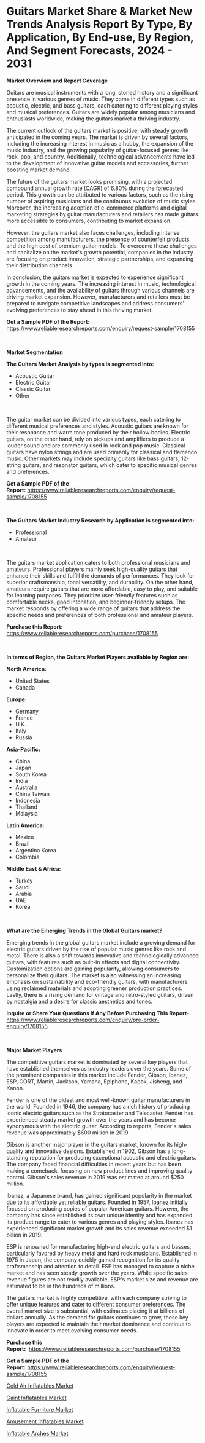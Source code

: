 <p><h1>Guitars Market Share & Market New Trends Analysis Report By Type, By Application, By End-use, By Region, And Segment Forecasts, 2024 - 2031</h1></p><p><strong>Market Overview and Report Coverage</strong></p>
<p><p>Guitars are musical instruments with a long, storied history and a significant presence in various genres of music. They come in different types such as acoustic, electric, and bass guitars, each catering to different playing styles and musical preferences. Guitars are widely popular among musicians and enthusiasts worldwide, making the guitars market a thriving industry.</p><p>The current outlook of the guitars market is positive, with steady growth anticipated in the coming years. The market is driven by several factors, including the increasing interest in music as a hobby, the expansion of the music industry, and the growing popularity of guitar-focused genres like rock, pop, and country. Additionally, technological advancements have led to the development of innovative guitar models and accessories, further boosting market demand.</p><p>The future of the guitars market looks promising, with a projected compound annual growth rate (CAGR) of 6.80% during the forecasted period. This growth can be attributed to various factors, such as the rising number of aspiring musicians and the continuous evolution of music styles. Moreover, the increasing adoption of e-commerce platforms and digital marketing strategies by guitar manufacturers and retailers has made guitars more accessible to consumers, contributing to market expansion.</p><p>However, the guitars market also faces challenges, including intense competition among manufacturers, the presence of counterfeit products, and the high cost of premium guitar models. To overcome these challenges and capitalize on the market's growth potential, companies in the industry are focusing on product innovation, strategic partnerships, and expanding their distribution channels.</p><p>In conclusion, the guitars market is expected to experience significant growth in the coming years. The increasing interest in music, technological advancements, and the availability of guitars through various channels are driving market expansion. However, manufacturers and retailers must be prepared to navigate competitive landscapes and address consumers' evolving preferences to stay ahead in this thriving market.</p></p>
<p><strong>Get a Sample PDF of the Report:</strong> <a href="https://www.reliableresearchreports.com/enquiry/request-sample/1708155">https://www.reliableresearchreports.com/enquiry/request-sample/1708155</a></p>
<p>&nbsp;</p>
<p><strong>Market Segmentation</strong></p>
<p><strong>The Guitars Market Analysis by types is segmented into:</strong></p>
<p><ul><li>Acoustic Guitar</li><li>Electric Guitar</li><li>Classic Guitar</li><li>Other</li></ul></p>
<p>&nbsp;</p>
<p><p>The guitar market can be divided into various types, each catering to different musical preferences and styles. Acoustic guitars are known for their resonance and warm tone produced by their hollow bodies. Electric guitars, on the other hand, rely on pickups and amplifiers to produce a louder sound and are commonly used in rock and pop music. Classical guitars have nylon strings and are used primarily for classical and flamenco music. Other markets may include specialty guitars like bass guitars, 12-string guitars, and resonator guitars, which cater to specific musical genres and preferences.</p></p>
<p><strong>Get a Sample PDF of the Report:</strong>&nbsp;<a href="https://www.reliableresearchreports.com/enquiry/request-sample/1708155">https://www.reliableresearchreports.com/enquiry/request-sample/1708155</a></p>
<p>&nbsp;</p>
<p><strong>The Guitars Market Industry Research by Application is segmented into:</strong></p>
<p><ul><li>Professional</li><li>Amateur</li></ul></p>
<p>&nbsp;</p>
<p><p>The guitars market application caters to both professional musicians and amateurs. Professional players mainly seek high-quality guitars that enhance their skills and fulfill the demands of performances. They look for superior craftsmanship, tonal versatility, and durability. On the other hand, amateurs require guitars that are more affordable, easy to play, and suitable for learning purposes. They prioritize user-friendly features such as comfortable necks, good intonation, and beginner-friendly setups. The market responds by offering a wide range of guitars that address the specific needs and preferences of both professional and amateur players.</p></p>
<p><strong>Purchase this Report:</strong>&nbsp; <a href="https://www.reliableresearchreports.com/purchase/1708155">https://www.reliableresearchreports.com/purchase/1708155</a></p>
<p>&nbsp;</p>
<p><strong>In terms of Region, the Guitars Market Players available by Region are:</strong></p>
<p>
    <p> <strong> North America: </strong>
        <ul>
            <li>United States</li>
            <li>Canada</li>
        </ul>
        </p> 
    <p> <strong> Europe: </strong>
        <ul>
            <li>Germany</li>
            <li>France</li>
            <li>U.K.</li>
            <li>Italy</li>
            <li>Russia</li>
        </ul>
        </p> 
    <p> <strong> Asia-Pacific: </strong>
        <ul>
            <li>China</li>
            <li>Japan</li>
            <li>South Korea</li>
            <li>India</li>
            <li>Australia</li>
            <li>China Taiwan</li>
            <li>Indonesia</li>
            <li>Thailand</li>
            <li>Malaysia</li>
        </ul>
        </p> 
    <p> <strong> Latin America: </strong>
        <ul>
            <li>Mexico</li>
            <li>Brazil</li>
            <li>Argentina Korea</li>
            <li>Colombia</li>
        </ul>
        </p> 
    <p> <strong> Middle East & Africa: </strong>
        <ul>
            <li>Turkey</li>
            <li>Saudi</li>
            <li>Arabia</li>
            <li>UAE</li>
            <li>Korea</li>
        </ul>
    </p>
    </p>
<p>&nbsp;</p>
<p><strong>What are the Emerging Trends in the Global Guitars market?</strong></p>
<p><p>Emerging trends in the global guitars market include a growing demand for electric guitars driven by the rise of popular music genres like rock and metal. There is also a shift towards innovative and technologically advanced guitars, with features such as built-in effects and digital connectivity. Customization options are gaining popularity, allowing consumers to personalize their guitars. The market is also witnessing an increasing emphasis on sustainability and eco-friendly guitars, with manufacturers using reclaimed materials and adopting greener production practices. Lastly, there is a rising demand for vintage and retro-styled guitars, driven by nostalgia and a desire for classic aesthetics and tones.</p></p>
<p><strong>Inquire or Share Your Questions If Any Before Purchasing This Report</strong>- <a href="https://www.reliableresearchreports.com/enquiry/pre-order-enquiry/1708155">https://www.reliableresearchreports.com/enquiry/pre-order-enquiry/1708155</a></p>
<p>&nbsp;</p>
<p><strong>Major Market Players</strong></p>
<p><p>The competitive guitars market is dominated by several key players that have established themselves as industry leaders over the years. Some of the prominent companies in this market include Fender, Gibson, Ibanez, ESP, CORT, Martin, Jackson, Yamaha, Epiphone, Kapok, Jisheng, and Kanon.</p><p>Fender is one of the oldest and most well-known guitar manufacturers in the world. Founded in 1946, the company has a rich history of producing iconic electric guitars such as the Stratocaster and Telecaster. Fender has experienced steady market growth over the years and has become synonymous with the electric guitar. According to reports, Fender's sales revenue was approximately $600 million in 2019.</p><p>Gibson is another major player in the guitars market, known for its high-quality and innovative designs. Established in 1902, Gibson has a long-standing reputation for producing exceptional acoustic and electric guitars. The company faced financial difficulties in recent years but has been making a comeback, focusing on new product lines and improving quality control. Gibson's sales revenue in 2019 was estimated at around $250 million.</p><p>Ibanez, a Japanese brand, has gained significant popularity in the market due to its affordable yet reliable guitars. Founded in 1957, Ibanez initially focused on producing copies of popular American guitars. However, the company has since established its own unique identity and has expanded its product range to cater to various genres and playing styles. Ibanez has experienced significant market growth and its sales revenue exceeded $1 billion in 2019.</p><p>ESP is renowned for manufacturing high-end electric guitars and basses, particularly favored by heavy metal and hard rock musicians. Established in 1975 in Japan, the company quickly gained recognition for its quality craftsmanship and attention to detail. ESP has managed to capture a niche market and has seen steady growth over the years. While specific sales revenue figures are not readily available, ESP's market size and revenue are estimated to be in the hundreds of millions.</p><p>The guitars market is highly competitive, with each company striving to offer unique features and cater to different consumer preferences. The overall market size is substantial, with estimates placing it at billions of dollars annually. As the demand for guitars continues to grow, these key players are expected to maintain their market dominance and continue to innovate in order to meet evolving consumer needs.</p></p>
<p><strong>Purchase this Report:</strong>&nbsp;&nbsp;<a href="https://www.reliableresearchreports.com/purchase/1708155">https://www.reliableresearchreports.com/purchase/1708155</a></p>
<p></p>
<p><strong>Get a Sample PDF of the Report:</strong>&nbsp;<a href="https://www.reliableresearchreports.com/enquiry/request-sample/1708155">https://www.reliableresearchreports.com/enquiry/request-sample/1708155</a></p>
<p><p><a href="https://github.com/lilstefpacute/Market-Research-Report-List-2/blob/main/cold-air-inflatables-market.md">Cold Air Inflatables Market</a></p><p><a href="https://github.com/rexevange/Market-Research-Report-List-2/blob/main/gaint-inflatables-market.md">Gaint Inflatables Market</a></p><p><a href="https://github.com/ashepherd82/Market-Research-Report-List-2/blob/main/inflatable-furniture-market.md">Inflatable Furniture Market</a></p><p><a href="https://github.com/AKSHATREPORTPRIME/Market-Research-Report-List-2/blob/main/amusement-inflatables-market.md">Amusement Inflatables Market</a></p><p><a href="https://github.com/FassouRP/Market-Research-Report-List-2/blob/main/inflatable-arches-market.md">Inflatable Arches Market</a></p></p>